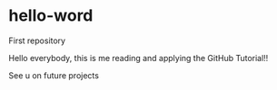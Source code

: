 # hello-word
First repository

Hello everybody, this is me reading and applying the GitHub Tutorial!!

See u on future projects
